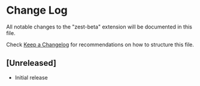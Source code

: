 # Change Log

All notable changes to the "zest-beta" extension will be documented in this file.

Check [Keep a Changelog](http://keepachangelog.com/) for recommendations on how to structure this file.

## [Unreleased]

- Initial release